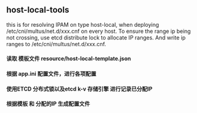 ## host-local-tools
this is for resolving IPAM on type host-local, when deploying /etc/cni/multus/net.d/xxx.cnf on every
host. To ensure the range ip being not crossing, use etcd distribute lock to allocate IP ranges. And
write ip ranges to /etc/cni/multus/net.d/xxx.cnf.


#### 读取 模板文件 resource/host-local-template.json

#### 根据 app.ini 配置文件，进行各项配置

#### 使用ETCD 分布式锁以及etcd k-v 存储引擎 进行记录已分配IP 

#### 根据模板 和 分配的IP 生成配置文件

